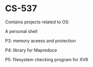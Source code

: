 # CS-537

Contains projects related to OS:

A personal shell

P3: memory aceess and protection

P4: library for Mapreduce

P5: filesystem checking program for XV6

